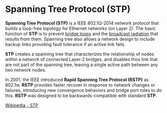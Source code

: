 # Spanning Tree Protocol (STP)

**Spanning Tree Protocol (STP)** is a IEEE 802.1Q-2014 network protocol that builds a loop-free topology for Ethernet networks (on Layer 2).
The basic function of **STP** is to prevent [bridge loops](https://en.wikipedia.org/wiki/Switching_loop) and the [broadcast radiation](https://en.wikipedia.org/wiki/Broadcast_storm) that results from them.
Spanning tree also allows a network design to include backup links providing fault tolerance if an active link fails.

**STP** creates a spanning tree that characterizes the relationship of nodes within a network of connected Layer-2 bridges, and disables thos link that are not part of the spanning tree, leaving a single active path between any two network nodes.

In 2001, the IEEE introduced **Rapid Spanning Tree Protocol (RSTP)** as 802.1w.
**RSTP** provides faster recover in response to network changes or failures, introducing new convergence behaviors and bridge port roles to do this.
**RSTP** was designed to be backwards-compatible with standard **STP**.

[Wikipedia - STP](https://en.wikipedia.org/wiki/Spanning_Tree_Protocol)
